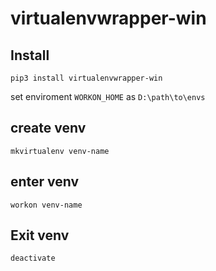 # virtualenvwrapper-win

## Install
```
pip3 install virtualenvwrapper-win
```

set enviroment `WORKON_HOME` as `D:\path\to\envs`

## create venv
```
mkvirtualenv venv-name
```

## enter venv
```
workon venv-name
```

## Exit venv
```
deactivate
```
